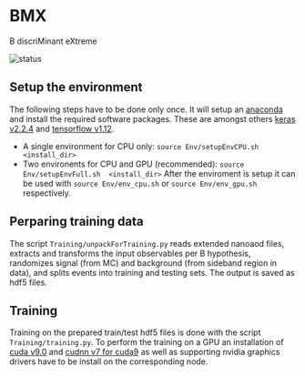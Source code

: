 # BMX
B discriMinant eXtreme

![status](https://api.travis-ci.org/ICBPHCMS/BMX.svg?branch=master)

## Setup the environment
The following steps have to be done only once. It will setup an [anaconda](https://www.anaconda.com/) and install the required software packages. These are amongst others [keras v2.2.4](https://keras.io/) and [tensorflow v1.12](https://www.tensorflow.org/).
* A single environment for CPU only: ```source Env/setupEnvCPU.sh  <install_dir>```
* Two environents for CPU and GPU (recommended): ```source Env/setupEnvFull.sh  <install_dir>```
After the enviroment is setup it can be used with ```source Env/env_cpu.sh``` or ```source Env/env_gpu.sh``` respectively.

## Perparing training data
The script ```Training/unpackForTraining.py``` reads extended nanoaod files, extracts and transforms the input observables per B hypothesis, randomizes signal (from MC) and background (from sideband region in data), and splits events into training and testing sets. The output is saved as hdf5 files.

## Training
Training on the prepared train/test hdf5 files is done with the script ```Training/training.py```. To perform the training on a GPU an installation of [cuda v9.0](https://developer.nvidia.com/cuda-90-download-archive) and [cudnn v7 for cuda9](https://developer.nvidia.com/cudnn) as well as supporting nvidia graphics drivers have to be install on the corresponding node.
